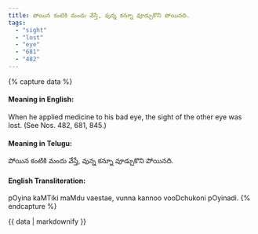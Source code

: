 ```yaml
---
title: పోయిన కంటికి మందు వేస్తే, వున్న కన్నూ వూడ్చుకొని పోయినది.
tags:
  - "sight"
  - "lost"
  - "eye"
  - "681"
  - "482"
---
```


{% capture data %}
#### Meaning in English:
When he applied medicine to his bad eye, the sight of the other eye was lost.
(See Nos. 482, 681, 845.)

#### Meaning in Telugu:
పోయిన కంటికి మందు వేస్తే, వున్న కన్నూ వూడ్చుకొని పోయినది.

#### English Transliteration:
pOyina kaMTiki maMdu vaestae, vunna kannoo vooDchukoni pOyinadi.
{% endcapture %}

{{ data | markdownify }}

